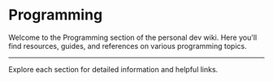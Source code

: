 # Programming

Welcome to the Programming section of the personal dev wiki. Here you'll find resources, guides, and references on various programming topics.

---

Explore each section for detailed information and helpful links.